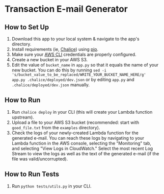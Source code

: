 # Transaction E-mail Generator

## How to Set Up

1. Download this app to your local system & navigate to the app's directory.
1. Install requirements (ie, [Chalice](https://github.com/aws/chalice)) using [pip](https://pypi.org/project/pip/).
1. Make sure your [AWS CLI](https://docs.aws.amazon.com/cli/latest/userguide/cli-chap-getting-started.html) credentials are properly configured.
1. Create a new bucket in your AWS S3.
1. Edit the value of `bucket_name` in `app.py` so that it equals the name of your new bucket. You can do this by running `sed -i 's/bucket_value_to_be_replaced/WRITE_YOUR_BUCKET_NAME_HERE/g' app.py .chalice/deployed/dev.json` or by editing `app.py` and `.chalice/deployed/dev.json` manually.

## How to Run

1. Run `chalice deploy` in your CLI (this will create your Lambda function upstream).
1. Upload a file to your AWS S3 bucket (recommended: start with `good_file.txt` from the `examples` directory).
1. Check the logs of your newly-created Lambda function for the generated e-mail. You can reach these logs by navigating to your Lambda function in the AWS console, selecting the "Monitoring" tab, and selecting "View Logs in CloudWatch." Select the most recent Log Stream to view the logs as well as the text of the generated e-mail (if the file was valid/uncorrupted).

## How to Run Tests

1. Run `python tests/utils.py` in your CLI.
